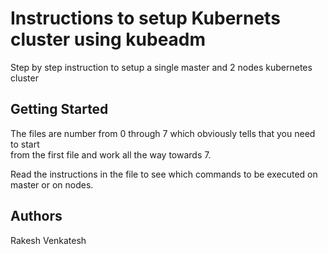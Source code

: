 # Instructions to setup Kubernets cluster using kubeadm

Step by step instruction to setup a single master and 2 nodes kubernetes cluster

## Getting Started

The files are number from 0 through 7 which obviously tells that you need to start\
from the first file and work all the way towards 7.

Read the instructions in the file to see which commands to be executed on master or on nodes.

## Authors
Rakesh Venkatesh

